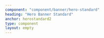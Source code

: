 ```yaml
---
component: "component/banner/hero-standard"
heading: "Hero Banner Standard"
anchor: herostandard2
type: component
layout: empty
---
```

